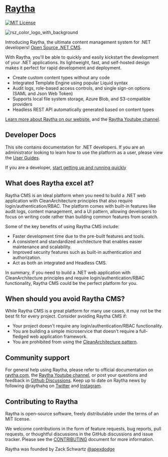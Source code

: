 # [Raytha](https://raytha.com)

[![MIT License](https://img.shields.io/badge/License-MIT-green.svg)](https://choosealicense.com/licenses/mit/)

![rsz_color_logo_with_background](https://user-images.githubusercontent.com/777005/210120197-61101dee-91c7-4628-8fb4-c0d701843704.png)

Introducing Raytha, the ultimate content management system for .NET developers! [Open Source .NET CMS](https://raytha.com).

With Raytha, you'll be able to quickly and easily kickstart the development of your .NET applications. Its lightweight, fast, and self-hosted design makes it perfect for rapid development and deployment.

* Create custom content types without any code
* Integrated Template Engine using popular Liquid syntax
* Audit logs, role-based access controls, and single sign-on options (SAML and Json Web Token)
* Supports local file system storage, Azure Blob, and S3-compatible providers
* Headless REST API automatically generated based on content types

[Learn more about Raytha on our website.](https://raytha.com) and the [Raytha Youtube channel](https://www.youtube.com/channel/UCuQtF2WwODs2DfZ4pV-2SfA).

## Developer Docs
This site contains documentation for .NET developers. If you are an administrator looking to learn how to use the platform as a user, please view the [User Guides](https://raytha.com/user-guide).

If you are a developer, [start getting up and running quickly](/docs/installation)

## What does Raytha excel at?
Raytha CMS is an ideal platform when you need to build a .NET web application with CleanArchitecture principles that also require login/authentication/RBAC. The platform comes with built-in features like audit logs, content management, and a UI pattern, allowing developers to focus on writing code rather than building common features from scratch.

Some of the key benefits of using Raytha CMS include:

* Faster development time due to the pre-built features and tools.
* A consistent and standardized architecture that enables easier maintenance and scalability.
* Improved security features such as built-in authentication and authorization.
* Act as both an integrated and Headless CMS.

In summary, if you need to build a .NET web application with CleanArchitecture principles and require login/authentication/RBAC functionality, Raytha CMS could be the perfect platform for you.

## When should you avoid Raytha CMS?
While Raytha CMS is a great platform for many use cases, it may not be the best fit for every project. Consider avoiding Raytha CMS if:

* Your project doesn't require any login/authentication/RBAC functionality.
* You are building a simple microservice that doesn't require a full-fledged web application framework.
* You are prohibited from using the [CleanArchitecture pattern](https://github.com/jasontaylordev/CleanArchitecture).

## Community support

For general help using Raytha, please refer to official documentation on [raytha.com](https://raytha.com), the [Raytha Youtube channel](https://www.youtube.com/channel/UCuQtF2WwODs2DfZ4pV-2SfA), or post your questions and feedback in [Github Discussions](https://github.com/RaythaHQ/raytha/discussions). Keep up to date on Raytha news by following @raythahq on [Twitter](https://twitter.com/raythahq) and [Instagram](https://instagram.com/raythahq).

## Contributing to Raytha

Raytha is open-source software, freely distributable under the terms of an MIT license.

We welcome contributions in the form of feature requests, bug reports, pull requests, or thoughtful discussions in the GitHub discussions and issue tracker. Please see the [CONTRIBUTING](https://github.com/RaythaHQ/raytha/blob/main/CONTRIBUTING.md) document for more information.

Raytha was founded by Zack Schwartz [@apexdodge](https://twitter.com/apexdodge)